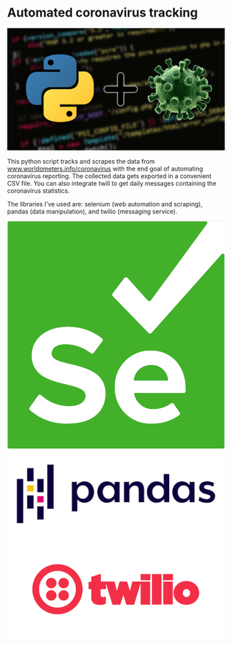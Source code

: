 # Automated coronavirus tracking

![pic1](images/thumbnail.png)

This python script tracks and scrapes the data from www.worldometers.info/coronavirus with the end goal of automating coronavirus reporting. The collected data gets exported in a convenient CSV file. You can also integrate twill to get daily messages containing the coronavirus statistics.

The libraries I've used are: selenium (web automation and scraping), pandas (data manipulation), and twilio (messaging service).

![pic2](images/selenium.png)
![pic3](images/pandas.png)
![pic4](images/twilio.png)
